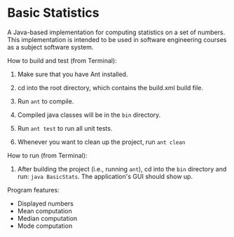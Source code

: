 <!-- Edited README.md file -->
<!-- More edits to the README.md file -->

# Basic Statistics

A Java-based implementation for computing statistics on a set of numbers.
This implementation is intended to be used in software engineering courses as
a subject software system.

How to build and test (from Terminal):

1. Make sure that you have Ant installed.

2. cd into the root directory, which contains the build.xml build file.

3. Run `ant` to compile.

4. Compiled java classes will be in the `bin` directory.

5. Run `ant test` to run all unit tests.

6. Whenever you want to clean up the project, run `ant clean`

How to run (from Terminal):

1. After building the project (i.e., running `ant`), cd into the `bin`
   directory and run: `java BasicStats`. The application's GUI should show up.

Program features:
* Displayed numbers
* Mean computation
* Median computation
* Mode computation
